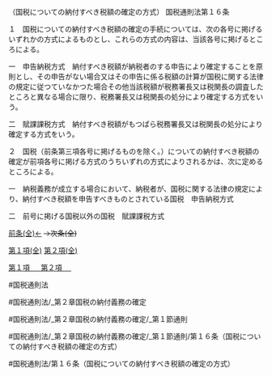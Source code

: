 （国税についての納付すべき税額の確定の方式）
国税通則法第１６条

１　国税についての納付すべき税額の確定の手続については、次の各号に掲げるいずれかの方式によるものとし、これらの方式の内容は、当該各号に掲げるところによる。

一　申告納税方式　納付すべき税額が納税者のする申告により確定することを原則とし、その申告がない場合又はその申告に係る税額の計算が国税に関する法律の規定に従つていなかつた場合その他当該税額が税務署長又は税関長の調査したところと異なる場合に限り、税務署長又は税関長の処分により確定する方式をいう。

二　賦課課税方式　納付すべき税額がもつぱら税務署長又は税関長の処分により確定する方式をいう。

２　国税（前条第三項各号に掲げるものを除く。）についての納付すべき税額の確定が前項各号に掲げる方式のうちいずれの方式によりされるかは、次に定めるところによる。

一　納税義務が成立する場合において、納税者が、国税に関する法律の規定により、納付すべき税額を申告すべきものとされている国税　申告納税方式

二　前号に掲げる国税以外の国税　賦課課税方式

[前条(全)←](国税通則法＿＿＿＿＿第１５条_.md)  ~~→次条(全)~~

[第１項(全)](国税通則法＿＿＿＿＿第１６条第１項_.md)  [第２項(全)](国税通則法＿＿＿＿＿第１６条第２項_.md)  

[第１項 　 ](国税通則法＿＿＿＿＿第１６条第１項.md)  [第２項 　 ](国税通則法＿＿＿＿＿第１６条第２項.md)  

#国税通則法

#国税通則法/_第２章国税の納付義務の確定

#国税通則法/_第２章国税の納付義務の確定/_第１節通則

#国税通則法/_第２章国税の納付義務の確定/_第１節通則/第１６条（国税についての納付すべき税額の確定の方式）

#国税通則法/第１６条（国税についての納付すべき税額の確定の方式）

